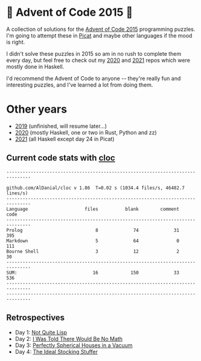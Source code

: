 # 🎄 Advent of Code 2015 🎄

A collection of solutions for the [Advent of Code 2015](https://adventofcode.com/2015/) programming puzzles. I'm going to attempt these in [Picat](http://picat-lang.org) and maybe other languages if the mood is right.

I didn't solve these puzzles in 2015 so am in no rush to complete them every day, but feel free to check out my [2020](https://github.com/DestyNova/advent_of_code_2020) and [2021](https://github.com/DestyNova/advent_of_code_2021) repos which were mostly done in Haskell.

I'd recommend the Advent of Code to anyone -- they're really fun and interesting puzzles, and I've learned a lot from doing them.

# Other years

* [2019](https://github.com/DestyNova/advent_of_code_2019) (unfinished, will resume later...)
* [2020](https://github.com/DestyNova/advent_of_code_2020) (mostly Haskell, one or two in Rust, Python and zz)
* [2021](https://github.com/DestyNova/advent_of_code_2021) (all Haskell except day 24 in Picat)

## Current code stats with [cloc](https://github.com/AlDanial/cloc)

```
-------------------------------------------------------------------------------

github.com/AlDanial/cloc v 1.86  T=0.02 s (1034.4 files/s, 46482.7 lines/s)
-------------------------------------------------------------------------------
Language                     files          blank        comment           code
-------------------------------------------------------------------------------
Prolog                           8             74             31            395
Markdown                         5             64              0            111
Bourne Shell                     3             12              2             30
-------------------------------------------------------------------------------
SUM:                            16            150             33            536
-------------------------------------------------------------------------------
-------------------------------------------------------------------------------
```

## Retrospectives

* Day 1: [Not Quite Lisp](https://github.com/DestyNova/advent_of_code_2015/blob/main/day1/retro.md)
* Day 2: [I Was Told There Would Be No Math](https://github.com/DestyNova/advent_of_code_2015/blob/main/day2/retro.md)
* Day 3: [Perfectly Spherical Houses in a Vacuum](https://github.com/DestyNova/advent_of_code_2015/blob/main/day3/retro.md)
* Day 4: [The Ideal Stocking Stuffer](https://github.com/DestyNova/advent_of_code_2015/blob/main/day4/retro.md)
